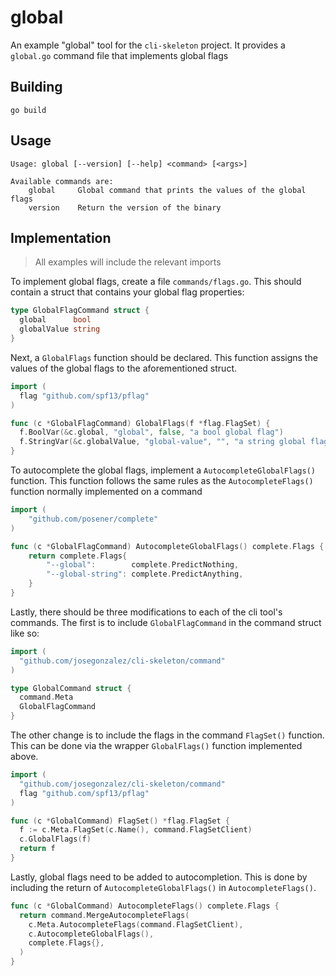 # global

An example "global" tool for the `cli-skeleton` project. It provides a `global.go` command file that implements global flags

## Building

```shell
go build
```

## Usage

```
Usage: global [--version] [--help] <command> [<args>]

Available commands are:
    global     Global command that prints the values of the global flags
    version    Return the version of the binary
```

## Implementation

> All examples will include the relevant imports

To implement global flags, create a file `commands/flags.go`. This should contain a struct that contains your global flag properties:

```go
type GlobalFlagCommand struct {
  global      bool
  globalValue string
}
```

Next, a `GlobalFlags` function should be declared. This function assigns the values of the global flags to the aforementioned struct.

```go
import (
  flag "github.com/spf13/pflag"
)

func (c *GlobalFlagCommand) GlobalFlags(f *flag.FlagSet) {
  f.BoolVar(&c.global, "global", false, "a bool global flag")
  f.StringVar(&c.globalValue, "global-value", "", "a string global flag")
}
```

To autocomplete the global flags, implement a `AutocompleteGlobalFlags()` function. This function follows the same rules as the `AutocompleteFlags()` function normally implemented on a command

```go
import (
	"github.com/posener/complete"
)

func (c *GlobalFlagCommand) AutocompleteGlobalFlags() complete.Flags {
	return complete.Flags{
		"--global":        complete.PredictNothing,
		"--global-string": complete.PredictAnything,
	}
}
```

Lastly, there should be three modifications to each of the cli tool's commands. The first is to include `GlobalFlagCommand` in the command struct like so:

```go
import (
  "github.com/josegonzalez/cli-skeleton/command"
)

type GlobalCommand struct {
  command.Meta
  GlobalFlagCommand
}
```

The other change is to include the flags in the command `FlagSet()` function. This can be done via the wrapper `GlobalFlags()` function implemented above.

```go
import (
  "github.com/josegonzalez/cli-skeleton/command"
  flag "github.com/spf13/pflag"
)

func (c *GlobalCommand) FlagSet() *flag.FlagSet {
  f := c.Meta.FlagSet(c.Name(), command.FlagSetClient)
  c.GlobalFlags(f)
  return f
}
```

Lastly, global flags need to be added to autocompletion. This is done by including the return of `AutocompleteGlobalFlags()` in `AutocompleteFlags()`.

```go
func (c *GlobalCommand) AutocompleteFlags() complete.Flags {
  return command.MergeAutocompleteFlags(
    c.Meta.AutocompleteFlags(command.FlagSetClient),
    c.AutocompleteGlobalFlags(),
    complete.Flags{},
  )
}
```
